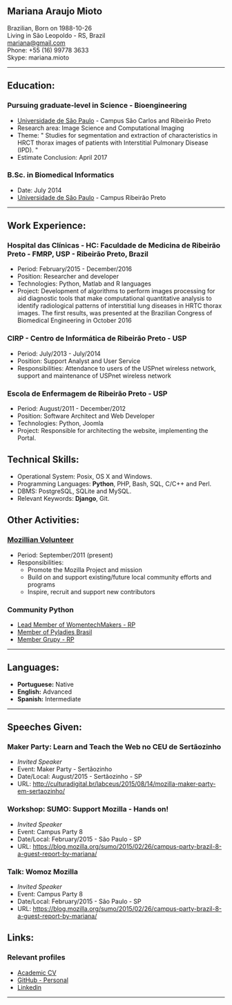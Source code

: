 ## Mariana Araujo Mioto


Brazilian, Born on 1988-10-26  
Living in São Leopoldo \- RS, Brazil  
[mariana@gmail.com](mailto:seocam@seocam.com)  
Phone: +55 (16) 99778 3633  
Skype: mariana.mioto

* * *

## Education:

### Pursuing graduate-level in Science - Bioengineering
  * [Universidade de São Paulo](http://en.wikipedia.org/wiki/University_of_São_Paulo) \- Campus São Carlos and Ribeirão Preto
  * Research area: Image Science and Computational Imaging 
  * Theme: " Studies for segmentation and extraction of characteristics in HRCT thorax images of patients with Interstitial Pulmonary  Disease (IPD). "
  * Estimate Conclusion: April 2017


### B.Sc. in Biomedical Informatics

  * Date: July 2014
  * [Universidade de São Paulo](http://en.wikipedia.org/wiki/University_of_São_Paulo) \- Campus Ribeirão Preto
  
* * *

## Work Experience:

### Hospital das Clínicas - HC: Faculdade de Medicina de Ribeirão Preto - FMRP, USP - Ribeirão Preto, Brazil

* Period: February/2015 - December/2016
* Position: Researcher and developer
* Technologies: Python, Matlab and R languages
* Project: Development of algorithms to perform images processing for aid diagnostic tools that make computational quantitative analysis to identify radiological patterns of interstitial lung diseases in HRTC thorax images. The first results, was presented at the Brazilian Congress of Biomedical Engineering in October 2016

### CIRP - Centro de Informática de Ribeirão Preto - USP 

* Period: July/2013 - July/2014
* Position: Support Analyst and User Service
* Responsibilities: Attendance to users of the USPnet wireless network, support and maintenance of USPnet wireless network

### Escola de Enfermagem de Ribeirão Preto - USP

* Period: August/2011 - December/2012
* Position: Software Architect and Web Developer
* Technologies: Python, Joomla
* Project: Responsible for architecting the website, implementing the Portal.


## Technical Skills:

  * Operational System: Posix, OS X and Windows.
  * Programming Languages: **Python**, PHP, Bash, SQL, C/C++ and Perl.
  * DBMS: PostgreSQL, SQLite and MySQL.
  * Relevant Keywords: **Django**, Git.

<div class="page-break"></div>

## Other Activities:


### [Mozillian Volunteer](https://mozillians.org/pt-BR/)

  * Period: September/2011 (present)
  * Responsibilities:
    * Promote the Mozilla Project and mission
    * Build on and support existing/future local community efforts and programs
    * Inspire, recruit and support new contributors

### Community Python
  * [Lead Member of WomentechMakers - RP](http://wtmribeiraopreto.com.br/)
  * [Member of Pyladies Brasil](http://brasil.pyladies.com/)
  * [Member Grupy - RP](https://grupyrp.slack.com)

* * *

## Languages:

  * **Portuguese:** Native
  * **English:** Advanced
  * **Spanish:** Intermediate

* * *
<div class="no-print"></div>

## Speeches Given:

### Maker Party: Learn and Teach the Web no CEU de Sertãozinho
<div class="no-print"></div>

  * *Invited Speaker*
  * Event: Maker Party - Sertãozinho
  * Date/Local: August/2015 - Sertãozinho - SP
  * URL: <http://culturadigital.br/labceus/2015/08/14/mozilla-maker-party-em-sertaozinho/>
  
### Workshop: SUMO: Support Mozilla - Hands on!
<div class="no-print"></div>

  * *Invited Speaker*
  * Event: Campus Party 8
  * Date/Local: February/2015 - São Paulo - SP
  * URL: <https://blog.mozilla.org/sumo/2015/02/26/campus-party-brazil-8-a-guest-report-by-mariana/>
  
### Talk: Womoz Mozilla
<div class="no-print"></div>

  * *Invited Speaker*
  * Event: Campus Party 8
  * Date/Local: February/2015 - São Paulo - SP
  * URL: <https://blog.mozilla.org/sumo/2015/02/26/campus-party-brazil-8-a-guest-report-by-mariana/>

## Links:
<div class="no-print"></div>

### Relevant profiles
<div class="no-print"></div>

  * [Academic CV](http://lattes.cnpq.br/6078674903287443)
  * [GitHub - Personal](https://github.com/marianamioto)
  * [Linkedin](https://br.linkedin.com/in/mariana-mioto)

* * *

